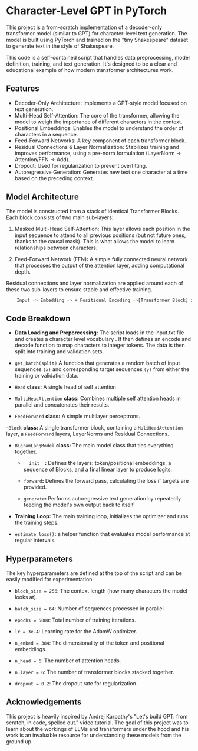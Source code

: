 # Character-Level GPT in PyTorch

This project is a from-scratch implementation of a decoder-only transformer model (similar to GPT) for character-level text generation. The model is built using PyTorch and trained on the "tiny Shakespeare" dataset to generate text in the style of Shakespeare.

This code is a self-contained script that handles data preprocessing, model definition, training, and text generation. It's designed to be a clear and educational example of how modern transformer architectures work.

## Features

- Decoder-Only Architecture: Implements a GPT-style model focused on text generation.
- Multi-Head Self-Attention: The core of the transformer, allowing the model to weigh the importance of different characters in the context.
- Positional Embeddings: Enables the model to understand the order of characters in a sequence.
- Feed-Forward Networks: A key component of each transformer block.
- Residual Connections & Layer Normalization: Stabilizes training and improves performance, using a pre-norm formulation (LayerNorm -> Attention/FFN -> Add).
- Dropout: Used for regularization to prevent overfitting.
- Autoregressive Generation: Generates new text one character at a time based on the preceding context.


## Model Architecture

The model is constructed from a stack of identical Transformer Blocks. Each block consists of two main sub-layers:

1. Masked Multi-Head Self-Attention: This layer allows each position in the input sequence to attend to all previous positions (but not future ones, thanks to the causal mask). This is what allows the model to learn relationships between characters.

2. Feed-Forward Network (FFN): A simple fully connected neural network that processes the output of the attention layer, adding computational depth.

Residual connections and layer normalization are applied around each of these two sub-layers to ensure stable and effective training.

```bash
    Input -> Embedding -> + Positional Encoding ->[Transformer Block] x N -> Final LayerNorm->Linear Layer-> Output Logits
```

## Code Breakdown

- **Data Loading and Preporcessing:** The script loads in the input.txt file and creates a character level vocabulary . It then defines an encode and decode function to map characters to integer tokens. The data is then split into training and validation sets.
- ```get_batch(split)``` A function that generates a random batch of input sequences ```(x)``` and corresponding target sequences ```(y)``` from either the training or validation data.

- ```Head``` **class:** A single head of self attention

- ```MultiHeadAttention``` **class:** Combines multiple self attention heads in parallel and concatenates their results.

- ```FeedForward``` **class:** A simple multilayer perceptrons.

-```Block``` **class:** A single transformer block, containing a ```MuliHeadAttention``` layer, a ```FeedForward``` layers, LayerNorms and Residual Connections.

- ```BigramLangModel``` **class:** The main model class that ties everything together.

    - ```__init__```**:** Defines the layers: token/positional embeddings, a sequence of Blocks, and a final linear layer to produce logits.

    - ```forward```**:** Defines the forward pass, calculating the loss if targets are provided.

    - ```generate```**:** Performs autoregressive text generation by repeatedly feeding the model's own output back to itself.

- **Training Loop:** The main training loop, initializes the optimizer and runs the training steps.
 
- ```estimate_loss()```**:** a helper function that evaluates model performance at regular intervals.


## Hyperparameters

The key hyperparameters are defined at the top of the script and can be easily modified for experimentation:

- ```block_size = 256```: The context length (how many characters the model looks at).

- ```batch_size = 64```: Number of sequences processed in parallel.

- ```epochs = 5000```: Total number of training iterations.

- ```lr = 3e-4```: Learning rate for the AdamW optimizer.

- ```n_embed = 384```: The dimensionality of the token and positional embeddings.

- ```n_head = 6```: The number of attention heads.

- ```n_layer = 6```: The number of transformer blocks stacked together.

- ```dropout = 0.2```: The dropout rate for regularization.


## Acknowledgements

This project is heavily inspired by Andrej Karpathy's "Let's build GPT: from scratch, in code, spelled out." video tutorial. The goal of this project was to learn about the workings of LLMs and transformers under the hood and his work is an invaluable resource for understanding these models from the ground up.